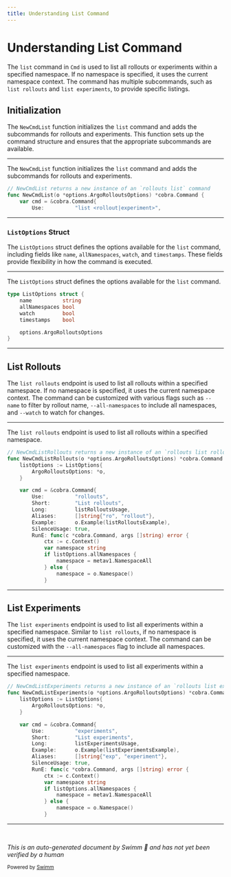 ```yaml
---
title: Understanding List Command
---
```

# Understanding List Command

The `list` command in `Cmd` is used to list all rollouts or experiments within a specified namespace. If no namespace is specified, it uses the current namespace context. The command has multiple subcommands, such as <SwmToken path="pkg/kubectl-argo-rollouts/cmd/list/list_rollouts.go" pos="34:19:21" line-data="// NewCmdListRollouts returns a new instance of an `rollouts list rollouts` command">`list rollouts`</SwmToken> and <SwmToken path="pkg/kubectl-argo-rollouts/cmd/list/list_experiments.go" pos="31:19:21" line-data="// NewCmdListExperiments returns a new instance of an `rollouts list experiments` command">`list experiments`</SwmToken>, to provide specific listings.

## Initialization

The <SwmToken path="pkg/kubectl-argo-rollouts/cmd/list/list.go" pos="34:2:2" line-data="// NewCmdList returns a new instance of an `rollouts list` command">`NewCmdList`</SwmToken> function initializes the `list` command and adds the subcommands for rollouts and experiments. This function sets up the command structure and ensures that the appropriate subcommands are available.

<SwmSnippet path="/pkg/kubectl-argo-rollouts/cmd/list/list.go" line="34">

---

The <SwmToken path="pkg/kubectl-argo-rollouts/cmd/list/list.go" pos="34:2:2" line-data="// NewCmdList returns a new instance of an `rollouts list` command">`NewCmdList`</SwmToken> function initializes the `list` command and adds the subcommands for rollouts and experiments.

```go
// NewCmdList returns a new instance of an `rollouts list` command
func NewCmdList(o *options.ArgoRolloutsOptions) *cobra.Command {
	var cmd = &cobra.Command{
		Use:          "list <rollout|experiment>",
```

---

</SwmSnippet>

### <SwmToken path="pkg/kubectl-argo-rollouts/cmd/list/list.go" pos="13:2:2" line-data="type ListOptions struct {">`ListOptions`</SwmToken> Struct

The <SwmToken path="pkg/kubectl-argo-rollouts/cmd/list/list.go" pos="13:2:2" line-data="type ListOptions struct {">`ListOptions`</SwmToken> struct defines the options available for the `list` command, including fields like <SwmToken path="pkg/kubectl-argo-rollouts/cmd/list/list.go" pos="14:1:1" line-data="	name          string">`name`</SwmToken>, <SwmToken path="pkg/kubectl-argo-rollouts/cmd/list/list.go" pos="15:1:1" line-data="	allNamespaces bool">`allNamespaces`</SwmToken>, <SwmToken path="pkg/kubectl-argo-rollouts/cmd/list/list.go" pos="16:1:1" line-data="	watch         bool">`watch`</SwmToken>, and <SwmToken path="pkg/kubectl-argo-rollouts/cmd/list/list.go" pos="17:1:1" line-data="	timestamps    bool">`timestamps`</SwmToken>. These fields provide flexibility in how the command is executed.

<SwmSnippet path="/pkg/kubectl-argo-rollouts/cmd/list/list.go" line="13">

---

The <SwmToken path="pkg/kubectl-argo-rollouts/cmd/list/list.go" pos="13:2:2" line-data="type ListOptions struct {">`ListOptions`</SwmToken> struct defines the options available for the `list` command.

```go
type ListOptions struct {
	name          string
	allNamespaces bool
	watch         bool
	timestamps    bool

	options.ArgoRolloutsOptions
}
```

---

</SwmSnippet>

## List Rollouts

The <SwmToken path="pkg/kubectl-argo-rollouts/cmd/list/list_rollouts.go" pos="34:19:21" line-data="// NewCmdListRollouts returns a new instance of an `rollouts list rollouts` command">`list rollouts`</SwmToken> endpoint is used to list all rollouts within a specified namespace. If no namespace is specified, it uses the current namespace context. The command can be customized with various flags such as <SwmToken path="pkg/kubectl-argo-rollouts/cmd/list/list_rollouts.go" pos="23:11:12" line-data="	%[1]s list rollouts --name my-rollout">`--name`</SwmToken> to filter by rollout name, <SwmToken path="pkg/kubectl-argo-rollouts/cmd/list/list_rollouts.go" pos="26:11:14" line-data="	%[1]s list rollouts --all-namespaces">`--all-namespaces`</SwmToken> to include all namespaces, and <SwmToken path="pkg/kubectl-argo-rollouts/cmd/list/list_rollouts.go" pos="29:11:12" line-data="	%[1]s list rollouts --watch`">`--watch`</SwmToken> to watch for changes.

<SwmSnippet path="/pkg/kubectl-argo-rollouts/cmd/list/list_rollouts.go" line="34">

---

The <SwmToken path="pkg/kubectl-argo-rollouts/cmd/list/list_rollouts.go" pos="34:19:21" line-data="// NewCmdListRollouts returns a new instance of an `rollouts list rollouts` command">`list rollouts`</SwmToken> endpoint is used to list all rollouts within a specified namespace.

```go
// NewCmdListRollouts returns a new instance of an `rollouts list rollouts` command
func NewCmdListRollouts(o *options.ArgoRolloutsOptions) *cobra.Command {
	listOptions := ListOptions{
		ArgoRolloutsOptions: *o,
	}

	var cmd = &cobra.Command{
		Use:          "rollouts",
		Short:        "List rollouts",
		Long:         listRolloutsUsage,
		Aliases:      []string{"ro", "rollout"},
		Example:      o.Example(listRolloutsExample),
		SilenceUsage: true,
		RunE: func(c *cobra.Command, args []string) error {
			ctx := c.Context()
			var namespace string
			if listOptions.allNamespaces {
				namespace = metav1.NamespaceAll
			} else {
				namespace = o.Namespace()
			}
```

---

</SwmSnippet>

## List Experiments

The <SwmToken path="pkg/kubectl-argo-rollouts/cmd/list/list_experiments.go" pos="31:19:21" line-data="// NewCmdListExperiments returns a new instance of an `rollouts list experiments` command">`list experiments`</SwmToken> endpoint is used to list all experiments within a specified namespace. Similar to <SwmToken path="pkg/kubectl-argo-rollouts/cmd/list/list_rollouts.go" pos="34:19:21" line-data="// NewCmdListRollouts returns a new instance of an `rollouts list rollouts` command">`list rollouts`</SwmToken>, if no namespace is specified, it uses the current namespace context. The command can be customized with the <SwmToken path="pkg/kubectl-argo-rollouts/cmd/list/list_rollouts.go" pos="26:11:14" line-data="	%[1]s list rollouts --all-namespaces">`--all-namespaces`</SwmToken> flag to include all namespaces.

<SwmSnippet path="/pkg/kubectl-argo-rollouts/cmd/list/list_experiments.go" line="31">

---

The <SwmToken path="pkg/kubectl-argo-rollouts/cmd/list/list_experiments.go" pos="31:19:21" line-data="// NewCmdListExperiments returns a new instance of an `rollouts list experiments` command">`list experiments`</SwmToken> endpoint is used to list all experiments within a specified namespace.

```go
// NewCmdListExperiments returns a new instance of an `rollouts list experiments` command
func NewCmdListExperiments(o *options.ArgoRolloutsOptions) *cobra.Command {
	listOptions := ListOptions{
		ArgoRolloutsOptions: *o,
	}

	var cmd = &cobra.Command{
		Use:          "experiments",
		Short:        "List experiments",
		Long:         listExperimentsUsage,
		Example:      o.Example(listExperimentsExample),
		Aliases:      []string{"exp", "experiment"},
		SilenceUsage: true,
		RunE: func(c *cobra.Command, args []string) error {
			ctx := c.Context()
			var namespace string
			if listOptions.allNamespaces {
				namespace = metav1.NamespaceAll
			} else {
				namespace = o.Namespace()
			}
```

---

</SwmSnippet>

&nbsp;

*This is an auto-generated document by Swimm 🌊 and has not yet been verified by a human*

<SwmMeta version="3.0.0" repo-id="Z2l0aHViJTNBJTNBaW50dWl0LWFyZ28tcm9sbG91dHMtZGVtbyUzQSUzQVN3aW1tLURlbW8=" repo-name="intuit-argo-rollouts-demo"><sup>Powered by [Swimm](/)</sup></SwmMeta>
